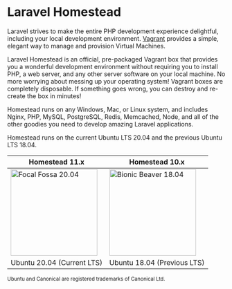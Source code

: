 # Laravel Homestead

Laravel strives to make the entire PHP development experience delightful, including your local development environment. [Vagrant](https://www.vagrantup.com) provides a simple, elegant way to manage and provision Virtual Machines.

Laravel Homestead is an official, pre-packaged Vagrant box that provides you a wonderful development environment without requiring you to install PHP, a web server, and any other server software on your local machine. No more worrying about messing up your operating system! Vagrant boxes are completely disposable. If something goes wrong, you can destroy and re-create the box in minutes!

Homestead runs on any Windows, Mac, or Linux system, and includes Nginx, PHP, MySQL, PostgreSQL, Redis, Memcached, Node, and all of the other goodies you need to develop amazing Laravel applications.

Homestead runs on the current Ubuntu LTS 20.04 and the previous Ubuntu LTS 18.04.

 Homestead 11.x | Homestead 10.x
------------ | -------------
<a href="/11.x/introduction.html"><img src="/assets/img/focal_fossa.svg" width="200px" alt="Focal Fossa 20.04"></a> | <a href="/10.x/introduction.html"><img src="/assets/img/bionic_beaver.svg" width="200px" alt="Bionic Beaver 18.04"></a>
Ubuntu 20.04 (Current LTS) | Ubuntu 18.04 (Previous LTS) 

<small>Ubuntu and Canonical are registered trademarks of Canonical Ltd.</small>